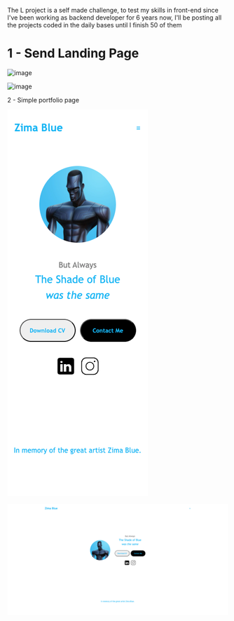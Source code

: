 The L project is a self made challenge, to test my skills in front-end since I've been working as backend developer for 6 years now, I'll be posting all the projects coded in the daily bases until I finish 50 of them

# 1 - Send Landing Page

![image](https://github.com/vinicodex/L-project/assets/109253692/9e125ce1-99af-4b6a-b115-a9685b5bb2ed)

![image](https://github.com/vinicodex/L-project/assets/109253692/4aae6d8a-7f8e-477c-84df-75c7f382db74)

2 - Simple portfolio page

![alt text](image.png)

![alt text](image-1.png)
